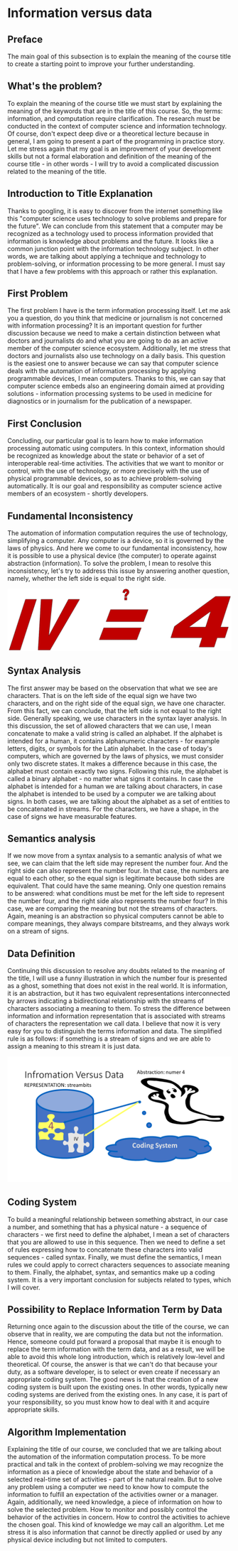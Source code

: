 # Information versus data

## Preface

The main goal of this subsection is to explain the meaning of the course title to create a starting point to improve your further understanding.

## What's the problem?

To explain the meaning of the course title we must start by explaining the meaning of the keywords that are in the title of this course. So, the terms: information, and computation require clarification. The research must be conducted in the context of computer science and information technology. Of course, don't expect deep dive or a theoretical lecture because in general, I am going to present a part of the programming in practice story. Let me stress again that my goal is an improvement of your development skills but not a formal elaboration and definition of the meaning of the course title - in other words - I will try to avoid a complicated discussion related to the meaning of the title.

## Introduction to Title Explanation

Thanks to googling, it is easy to discover from the internet something like this "computer science uses technology to solve problems and prepare for the future". We can conclude from this statement that a computer may be recognized as a technology used to process information provided that information is knowledge about problems and the future. It looks like a common junction point with the information technology subject. In other words, we are talking about applying a technique and technology to problem-solving, or information processing to be more general. I must say that I have a few problems with this approach or rather this explanation.

## First Problem

The first problem I have is the term information processing itself. Let me ask you a question, do you think that medicine or journalism is not concerned with information processing? It is an important question for further discussion because we need to make a certain distinction between what doctors and journalists do and what you are going to do as an active member of the computer science ecosystem. Additionally, let me stress that doctors and journalists also use technology on a daily basis. This question is the easiest one to answer because we can say that computer science deals with the automation of information processing by applying programmable devices, I mean computers. Thanks to this, we can say that computer science embeds also an engineering domain aimed at providing solutions - information processing systems to be used in medicine for diagnostics or in journalism for the publication of a newspaper.

## First Conclusion

Concluding, our particular goal is to learn how to make information processing automatic using computers. In this context, information should be recognized as knowledge about the state or behavior of a set of interoperable real-time activities. The activities that we want to monitor or control, with the use of technology, or more precisely with the use of physical programmable devices, so as to achieve problem-solving automatically. It is our goal and responsibility as computer science active members of an ecosystem  - shortly developers.

## Fundamental Inconsistency

The automation of information computation requires the use of technology, simplifying a computer. Any computer is a device, so it is governed by the laws of physics. And here we come to our fundamental inconsistency, how it is possible to use a physical device (the computer) to operate against abstraction (information). To solve the problem, I mean to resolve this inconsistency, let's try to address this issue by answering another question, namely, whether the left side is equal to the right side.

![InformacjaVersusData](.Media/2109-010201007000-InformationVersusData-InformacjaVersusData.png)

## Syntax Analysis

The first answer may be based on the observation that what we see are characters. That is on the left side of the equal sign we have two characters, and on the right side of the equal sign, we have one character. From this fact, we can conclude, that the left side is not equal to the right side. Generally speaking, we use characters in the syntax layer analysis. In this discussion, the set of allowed characters that we can use, I mean concatenate to make a valid string is called an alphabet. If the alphabet is intended for a human, it contains alphanumeric characters - for example letters, digits, or symbols for the Latin alphabet. In the case of today's computers, which are governed by the laws of physics, we must consider only two discrete states. It makes a difference because in this case, the alphabet must contain exactly two signs. Following this rule, the alphabet is called a binary alphabet - no matter what signs it contains. In case the alphabet is intended for a human we are talking about characters, in case the alphabet is intended to be used by a computer we are talking about signs. In both cases, we are talking about the alphabet as a set of entities to be concatenated in streams. For the characters, we have a shape, in the case of signs we have measurable features.

## Semantics analysis

If we now move from a syntax analysis to a semantic analysis of what we see, we can claim that the left side may represent the number four. And the right side can also represent the number four. In that case, the numbers are equal to each other, so the equal sign is legitimate because both sides are equivalent. That could have the same meaning. Only one question remains to be answered: what conditions must be met for the left side to represent the number four, and the right side also represents the number four? In this case, we are comparing the meaning but not the streams of characters. Again, meaning is an abstraction so physical computers cannot be able to compare meanings, they always compare bitstreams, and they always work on a stream of signs.

## Data Definition

Continuing this discussion to resolve any doubts related to the meaning of the title, I will use a funny illustration in which the number four is presented as a ghost, something that does not exist in the real world. It is information, it is an abstraction, but it has two equivalent representations interconnected by arrows indicating a bidirectional relationship with the streams of characters associating a meaning to them. To stress the difference between information and information representation that is associated with streams of characters the representation we call data. I believe that now it is very easy for you to distinguish the terms information and data. The simplified rule is as follows: if something is a stream of signs and we are able to assign a meaning to this stream it is just data.

![Coding System](.Media/2109-010201010000-InformationVersusData-InformacjaVersusData.png)

## Coding System

To build a meaningful relationship between something abstract, in our case a number, and something that has a physical nature - a sequence of characters - we first need to define the alphabet, I mean a set of characters that you are allowed to use in this sequence. Then we need to define a set of rules expressing how to concatenate these characters into valid sequences - called syntax. Finally, we must define the semantics, I mean rules we could apply to correct characters sequences to associate meaning to them. Finally, the alphabet, syntax, and semantics make up a coding system. It is a very important conclusion for subjects related to types, which I will cover.

## Possibility to Replace Information Term by Data

Returning once again to the discussion about the title of the course, we can observe that in reality, we are computing the data but not the information. Hence, someone could put forward a proposal that maybe it is enough to replace the term information with the term data, and as a result, we will be able to avoid this whole long introduction, which is relatively low-level and theoretical. Of course, the answer is that we can't do that because your duty, as a software developer, is to select or even create if necessary an appropriate coding system. The good news is that the creation of a new coding system is built upon the existing ones. In other words, typically new coding systems are derived from the existing ones. In any case, it is part of your responsibility, so you must know how to deal with it and acquire appropriate skills.

## Algorithm Implementation

Explaining the title of our course, we concluded that we are talking about the automation of the information computation process. To be more practical and talk in the context of problem-solving we may recognize the information as a piece of knowledge about the state and behavior of a selected real-time set of activities - part of the natural realm. But to solve any problem using a computer we need to know how to compute the information to fulfill an expectation of the activities owner or a manager. Again, additionally, we need knowledge, a piece of information on how to solve the selected problem. How to monitor and possibly control the behavior of the activities in concern. How to control the activities to achieve the chosen goal. This kind of knowledge we may call an algorithm. Let me stress it is also information that cannot be directly applied or used by any physical device including but not limited to computers.
